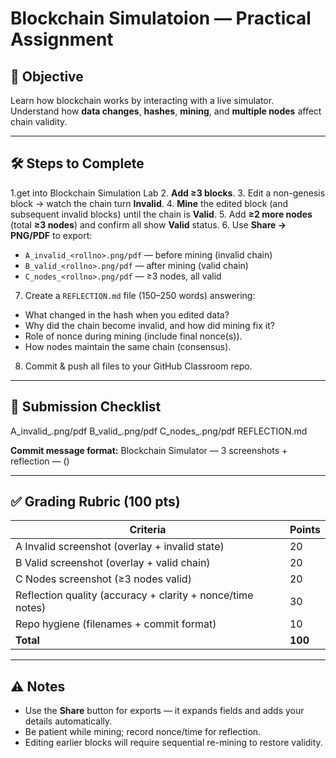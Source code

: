 # Blockchain Simulatoion —  Practical Assignment

## 📌 Objective
Learn how blockchain works by interacting with a live simulator.  
Understand how **data changes**, **hashes**, **mining**, and **multiple nodes** affect chain validity.

---

## 🛠 Steps to Complete
1.get into Blockchain Simulation Lab
2. **Add ≥3 blocks**.
3. Edit a non-genesis block → watch the chain turn **Invalid**.
4. **Mine** the edited block (and subsequent invalid blocks) until the chain is **Valid**.
5. Add **≥2 more nodes** (total **≥3 nodes**) and confirm all show **Valid** status.
6. Use **Share → PNG/PDF** to export:
- `A_invalid_<rollno>.png/pdf` — before mining (invalid chain)
- `B_valid_<rollno>.png/pdf` — after mining (valid chain)
- `C_nodes_<rollno>.png/pdf` — ≥3 nodes, all valid
7. Create a `REFLECTION.md` file (150–250 words) answering:
- What changed in the hash when you edited data?
- Why did the chain become invalid, and how did mining fix it?
- Role of nonce during mining (include final nonce(s)).
- How nodes maintain the same chain (consensus).
8. Commit & push all files to your GitHub Classroom repo.

---

## 📂 Submission Checklist

A_invalid_<rollno>.png/pdf
B_valid_<rollno>.png/pdf
C_nodes_<rollno>.png/pdf
REFLECTION.md


**Commit message format:**
Blockchain Simulator — 3 screenshots + reflection — <Your Name> (<Roll No>)


---

## ✅ Grading Rubric (100 pts)
| Criteria | Points |
|----------|--------|
| A Invalid screenshot (overlay + invalid state) | 20 |
| B Valid screenshot (overlay + valid chain) | 20 |
| C Nodes screenshot (≥3 nodes valid) | 20 |
| Reflection quality (accuracy + clarity + nonce/time notes) | 30 |
| Repo hygiene (filenames + commit format) | 10 |
| **Total** | **100** |

---

## ⚠️ Notes
- Use the **Share** button for exports — it expands fields and adds your details automatically.
- Be patient while mining; record nonce/time for reflection.
- Editing earlier blocks will require sequential re-mining to restore validity.
